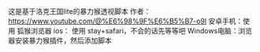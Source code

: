 这是基于洛克王国lite的暴力猴透视脚本
作者：https://www.youtube.com/@%E6%98%9F%E6%B5%B7-o9l
安卓手机：使用 狐猴浏览器 
ios： 使用 stay+safari，不会的话先等等吧
Windows电脑：浏览器安装暴力猴插件，然后添加脚本 
